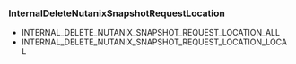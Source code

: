 ### InternalDeleteNutanixSnapshotRequestLocation
- INTERNAL_DELETE_NUTANIX_SNAPSHOT_REQUEST_LOCATION_ALL
- INTERNAL_DELETE_NUTANIX_SNAPSHOT_REQUEST_LOCATION_LOCAL
